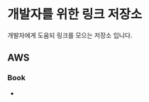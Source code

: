 # 개발자를 위한 링크 저장소

개발자에게 도움되 링크를 모으는 저장소 입니다.

## AWS

### Book

- [아마존 웹 서비스를 다루는 기술]: http://pyrasis.com/private/2014/09/30/publish-the-art-of-amazon-web-services-book	"아마존 웹 서비스를 다루는 기술"

